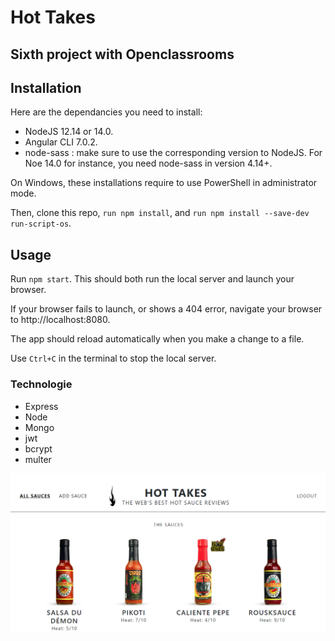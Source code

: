 # Hot Takes

## Sixth project with Openclassrooms

## Installation

Here are the dependancies you need to install:

-   NodeJS 12.14 or 14.0.
-   Angular CLI 7.0.2.
-   node-sass : make sure to use the corresponding version to NodeJS. For Noe 14.0 for instance, you need node-sass in version 4.14+.

On Windows, these installations require to use PowerShell in administrator mode.

Then, clone this repo, `run npm install`, and `run npm install --save-dev run-script-os`.

## Usage

Run `npm start`. This should both run the local server and launch your browser.

If your browser fails to launch, or shows a 404 error, navigate your browser to http://localhost:8080.

The app should reload automatically when you make a change to a file.

Use `Ctrl+C` in the terminal to stop the local server.

### Technologie

-   Express
-   Node
-   Mongo
-   jwt
-   bcrypt
-   multer

![Screenchot-preview](./front/hottakes.png)
